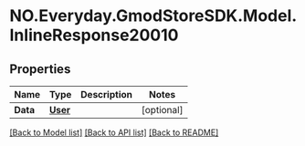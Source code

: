 # NO.Everyday.GmodStoreSDK.Model.InlineResponse20010
## Properties

Name | Type | Description | Notes
------------ | ------------- | ------------- | -------------
**Data** | [**User**](User.md) |  | [optional] 

[[Back to Model list]](../README.md#documentation-for-models) [[Back to API list]](../README.md#documentation-for-api-endpoints) [[Back to README]](../README.md)

